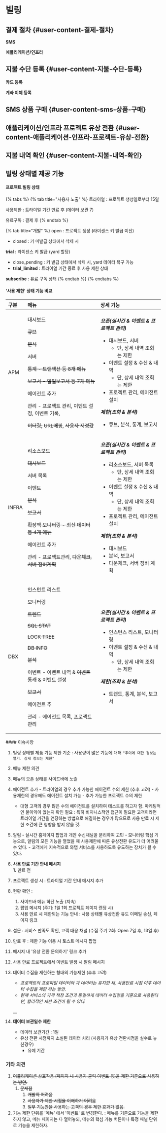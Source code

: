 # 빌링

## 결제 절차 {#user-content-결제-절차}

**SMS**

**애플리케이션/인프라**

## 지불 수단 등록 {#user-content-지불-수단-등록}

**카드 등록**

**계좌 이체 등록**

## SMS 상품 구매 {#user-content-sms-상품-구매}

## 애플리케이션/인프라 프로젝트 유상 전환 {#user-content-애플리케이션-인프라-프로젝트-유상-전환}

## 지불 내역 확인 {#user-content-지불-내역-확인}

## 빌링 상태별 제공 기능

#### **프로젝트 빌링 상태**

{% tabs %}
{% tab title="사용자 노출" %}
트라이얼 : 프로젝트 생성일로부터 15일 

사용제한 : 트라이얼 기간 만료 후 \(데이터 보관 7\)

유료구독 : 결제 후
{% endtab %}

{% tab title="개발" %}
open : 프로젝트 생성 \(라이센스 키 발급 이전\)

* closed : 키 미발급 상태에서 삭제 시

**trial** : 라이센스 키 발급 \(yard 할당\)

* close\_pending : 키 발급 상태에서 삭제 시, yard 데이터 복구 가능
* **trial\_limited** : 트라이얼 기간 종료 후 사용 제한 상태 

**subscribe** : 유료 구독 상태
{% endtab %}
{% endtabs %}

#### '사용 제한' 상태 기능 비교

<table>
  <thead>
    <tr>
      <th style="text-align:left">구분</th>
      <th style="text-align:left">메뉴</th>
      <th style="text-align:left">상세 기능</th>
    </tr>
  </thead>
  <tbody>
    <tr>
      <td style="text-align:left">APM</td>
      <td style="text-align:left">
        <p>대시보드</p>
        <p><del>큐브</del>
        </p>
        <p><del>분석</del>
        </p>
        <p>서버</p>
        <p><del>통계 - 트랜잭션 등 8개 메뉴</del>
        </p>
        <p><del>보고서 - 일일보고서 등 7개 메뉴</del>
        </p>
        <p>에이전트 추가</p>
        <p>관리 - 프로젝트 관리, 이벤트 설정, 이벤트 기록,</p>
        <p><del> 미터링,</del>  <del>URL매핑</del>, <del>사용자 지정값</del>
        </p>
      </td>
      <td style="text-align:left">
        <p><em><b>오픈(실시간 & 이벤트 & 프로젝트 관리)</b></em>
        </p>
        <ul>
          <li>대시보드, 서버
            <ul>
              <li>단, 상세 내역 조회는 제한</li>
            </ul>
          </li>
          <li>이벤트 설정 & 수신 & 내역
            <ul>
              <li>단, 상세 내역 조회는 제한</li>
            </ul>
          </li>
          <li>프로젝트 관리, 에이전트 설치</li>
        </ul>
        <p><em><b>제한(조회 & 분석)</b></em>
        </p>
        <ul>
          <li>큐브, 분석, 통계, 보고서</li>
        </ul>
        <p><em><b></b></em>
        </p>
        <p><em><b></b></em>
        </p>
      </td>
    </tr>
    <tr>
      <td style="text-align:left">INFRA</td>
      <td style="text-align:left">
        <p>리소스보드</p>
        <p><del>대시보드 </del>
        </p>
        <p>서버 목록</p>
        <p>이벤트</p>
        <p><del>분석</del>
        </p>
        <p><del>보고서</del>
        </p>
        <p><del>확장팩 모니터링 - 최신 데이터 등 4개 메뉴 </del>
        </p>
        <p>에이전트 추가</p>
        <p>관리 - 프로젝트관리, <del>다운체크,</del>  <del>서버 정비계획</del>
        </p>
      </td>
      <td style="text-align:left">
        <p><em><b>오픈(실시간 & 이벤트 & 프로젝트 관리)</b></em>
        </p>
        <ul>
          <li>리소스보드, 서버 목록
            <ul>
              <li>단, 상세 내역 조회는 제한</li>
            </ul>
          </li>
          <li>이벤트 설정 & 수신 & 내역
            <ul>
              <li>단, 상세 내역 조회는 제한</li>
            </ul>
          </li>
          <li>프로젝트 관리, 에이전트 설치</li>
        </ul>
        <p><em><b>제한(조회 & 분석)</b></em>
        </p>
        <ul>
          <li>대시보드</li>
          <li>분석, 보고서</li>
          <li>다운체크, 서버 정비 계획</li>
        </ul>
        <p><em><b></b></em>
        </p>
        <p></p>
      </td>
    </tr>
    <tr>
      <td style="text-align:left">DBX</td>
      <td style="text-align:left">
        <p>인스턴트 리스트</p>
        <p>모니터링</p>
        <p><del>트렌드</del>
        </p>
        <p><del>SQL STAT </del>
        </p>
        <p><del>LOCK TREE</del>
        </p>
        <p><del>DB INFO</del>
        </p>
        <p><del>분석</del>
        </p>
        <p>이벤트 - 이벤트 내역 & <del>이벤트 통계</del> & 이벤트 설정</p>
        <p><del>보고서</del>
        </p>
        <p>에이전트 추</p>
        <p>관리 - 에이전트 목록, 프로젝트 관리</p>
      </td>
      <td style="text-align:left">
        <p><em><b>오픈(실시간 & 이벤트 & 프로젝트 관리)</b></em>
        </p>
        <ul>
          <li>인스턴스 리스트, 모니터링</li>
          <li>이벤트 설정 & 수신 & 내역
            <ul>
              <li>단, 상세 내역 조회는 제한</li>
            </ul>
          </li>
        </ul>
        <p><em><b>제한(조회 & 분석)</b></em>
        </p>
        <ul>
          <li>트랜드, 통계, 분석, 보고서</li>
        </ul>
        <p></p>
      </td>
    </tr>
  </tbody>
</table>####  이슈사항 

1. 빌링 상태별 제품 기능 제한 기준 : 사용량이 많은 기능에 대해 `"추이에 대한 정보는 열기. 상세 정보는 제한"`
2.  메뉴 제한 의견  
   1. 메뉴의 오픈 상태를 사이드바에 노출

3. 에이전트 추가  - 트라이얼의 경우 추가 가능한 에이전트 수의 제한 \(추후 고려\) - 사용제한의 경우에도 에이전트 설치 가능  - 추가 가능한 프로젝트 수의 제한 
   * 대형 고객의 경우 많은 수의 에이전트를 설치하여 테스트를 하고자 함. 마케팅적인 불이익이 없는지 확인 필요 : 특히 비지니스적인 접근이 필요한 고객이라면 트라이얼 기간을 연장하는 방법으로 해결하는 경우가 많으므로 사용 만료 시 제한 조건에 큰 영향을 받지 않을 것.  
4. 알림  - 실시간 홈페이지 팝업과 개인 수신채널을 분리하여 고민 - 모니터링 핵심 기능으로, 알림의 모든 기능을 열었을 때 사용제한에 따른 유상전환 유도가 더 어려울 수 있다.  - 고객에게 지속적으로 와탭 서비스를 사용하도록 유도하는 장치가 될 수 있다.  
5.  **사용 만료 기간 안내 메시지  
   1.** 만료 전

   1. 프로젝트 생성 시 : 트라이얼 기간 안내 메시지 추가
   2. 현황 확인 : 
      1. 사이드바 메뉴 하단 노출 \(지속\)
      2. 팝업 메시지 \(주기: 1일 1회 프로젝트 페이지 랜딩 시\)
      3. 사용 만료 시 제한되는 기능 안내 : 사용 상태별 유상전환 유도 이메일 송신, 페이지 링크
   3. 설문 : 서비스 만족도 확인, 고객 대응 채널 \(수집 주기 2회: Open 7일 후,  13일 후\)



   2. 만료 후 : 제한 기능 이용 시 토스트 메시지 팝업 

   1. 메시지 내 '유상 전환 문의하기' 링크 추가
   2. 사용 만료 프로젝트에서 이벤트 발생 시 알림 메시지 

6. 데이터 수집을 제한하는 형태의 기능제한 \(추후 고려\)

   * _프로젝트의 프로파일 데이터와 과 데이터는 유지한 채, 사용만료 시점 이후 데이터 수집을 제한 하는 방안._ 
   * _현재 서비스의 가격 책정 조건과 동일하게 데이터 수집양을 기준으로 사용한다면, 합리적인 제한 조건이 될 수 있다._

   \_\_

7. **데이터 보관일수 제한** 
   * 데이터 보관기간 : 1일 
   * 유상 전환 시점까지 소실된 데이터 처리 \(사용자가 유상 전환시점을 실수로 놓친경우\)
     * 유예 기간 

### 기타 의견 

1. ~~어플리케이션 상호작용 \(페이지 내 사용자 클릭 이벤트 등\)을 제한 기준으로 사용하는 방안.~~
   1. ~~문제점~~ 
      1. ~~개발의 어려움~~
      2. ~~사용자가 제한 시점을 이해하기 어려움~~
      3. ~~일부 기능만을 사용하는 고객의 경우 제한 효과가 없음.~~ 
2. 기능 제한 단위를 '메뉴' 에서 '이벤트' 로 변경한다. : 메뉴를 기준으로 기능을 제한하지 않고, 메뉴 페이지는 다 열어놓되, 메뉴의 핵심 기능 버튼이나 특정 패널 단위로 기능을 제한하자.











